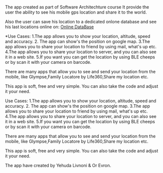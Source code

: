 
The app created as part of Software Architechture course
It provide the user the ability to see his mobile gps location and share it to the world.

Also the user can save his location to a dedicated onlone database and see his last locations online on: 
[Online DataBase](https://yehudalocation.000webhostapp.com/location/website/index.html)

*Use Cases:
	1.The app allows you to show your location, altitude, speed and accuracy.
	2. The app can show's the position on google map.
	3.The app allows you to share your location to friend by using mail, what's up etc.
	4.The app allows you to share your location to server, and you can also see it in a web site.
	5.If you want you can get the location by using BLE cheeps or by scan it with your camera on barcode.

There are many apps that allow you to see and send your location from the mobile, like Glympse,Family Locatore by Life360,Share my location etc.

This app is soft, free and very simple.
You can also take the code and adjust it your need.
 



Use Cases:
1.The app allows you to show your location, altitude, speed and accuracy.
2. The app can show's the position on google map.
3.The app allows you to share your location to friend by using mail, what's up etc.
4.The app allows you to share your location to server, and you can also see it in a web site.
5.If you want you can get the location by using BLE cheeps or by scan it with your camera on barcode.

There are many apps that allow you to see and send your location from the mobile, like Glympse,Family Locatore by Life360,Share my location etc.

This app is soft, free and very simple.
You can also take the code and adjust it your need.
 



The app have created by Yehuda Livnoni & Or Evron.
